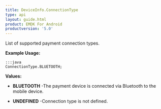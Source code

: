 ```yaml
---
title: DeviceInfo.ConnectionType
type: api
layout: guide.html
product: EMDK For Android
productversion: '5.0'
---
```



List of supported payment connection types.
 
 

**Example Usage:**
	
	:::java	
	ConnectionType.BLUETOOTH;


**Values:**

* **BLUETOOTH** -The payment device is connected via Bluetooth to the mobile device.

* **UNDEFINED** -Connection type is not defined.





